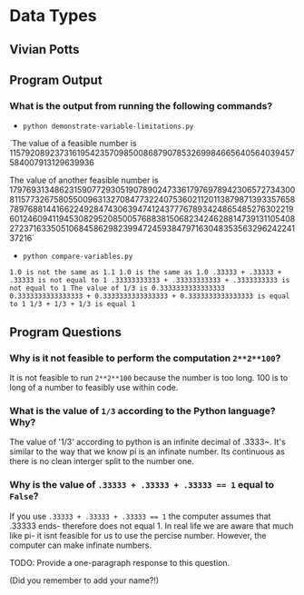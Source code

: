 # Data Types


## Vivian Potts

## Program Output

### What is the output from running the following commands?

- `python demonstrate-variable-limitations.py`

`The value of a feasible number is 115792089237316195423570985008687907853269984665640564039457584007913129639936

The value of another feasible number is 179769313486231590772930519078902473361797697894230657273430081157732675805500963132708477322407536021120113879871393357658789768814416622492847430639474124377767893424865485276302219601246094119453082952085005768838150682342462881473913110540827237163350510684586298239947245938479716304835356329624224137216`

- `python compare-variables.py`

`1.0 is not the same as 1.1
1.0 is the same as 1.0
.33333 + .33333 + .33333 is not equal to 1
.33333333333 + .33333333333 + .3333333333 is not equal to 1
The value of 1/3 is 0.3333333333333333
0.3333333333333333 + 0.3333333333333333 + 0.3333333333333333 is equal to 1
1/3 + 1/3 + 1/3 is equal 1`

## Program Questions

### Why is it not feasible to perform the computation `2**2**100`?

It is not feasible to run `2**2**100` because  the number is too long. 100 is to long of a number to feasibly use within code. 

### What is the value of `1/3` according to the Python language? Why?

The value of '1/3' according to python is an infinite decimal of .3333~. It's similar to the way that we know pi is an infinate number.  Its continuous as there is no clean interger split to the number one.

### Why is the value of `.33333 + .33333 + .33333 == 1` equal to `False`?

If you use `.33333 + .33333 + .33333 == 1` the computer assumes that .33333 ends- therefore does not equal 1. In real life we are aware that much like pi- it isnt feasible for us to use the percise number. However, the computer can make infinate numbers.

TODO: Provide a one-paragraph response to this question.

(Did you remember to add your name?!)